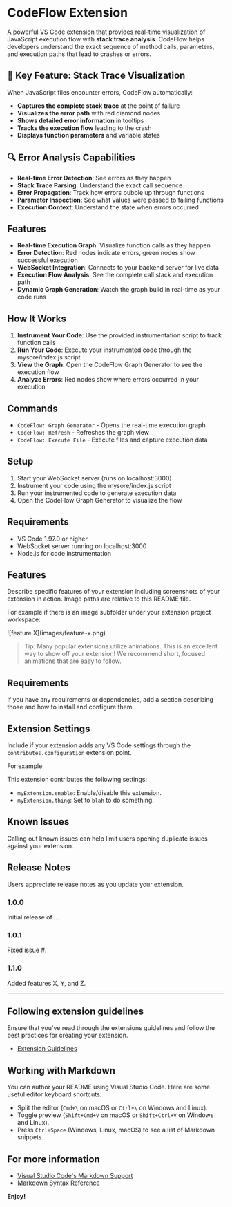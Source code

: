 # CodeFlow Extension

A powerful VS Code extension that provides real-time visualization of JavaScript execution flow with **stack trace analysis**. CodeFlow helps developers understand the exact sequence of method calls, parameters, and execution paths that lead to crashes or errors.

## 🎯 **Key Feature: Stack Trace Visualization**

When JavaScript files encounter errors, CodeFlow automatically:

- **Captures the complete stack trace** at the point of failure
- **Visualizes the error path** with red diamond nodes
- **Shows detailed error information** in tooltips
- **Tracks the execution flow** leading to the crash
- **Displays function parameters** and variable states

## 🔍 **Error Analysis Capabilities**

- **Real-time Error Detection**: See errors as they happen
- **Stack Trace Parsing**: Understand the exact call sequence
- **Error Propagation**: Track how errors bubble up through functions
- **Parameter Inspection**: See what values were passed to failing functions
- **Execution Context**: Understand the state when errors occurred

## Features

- **Real-time Execution Graph**: Visualize function calls as they happen
- **Error Detection**: Red nodes indicate errors, green nodes show successful execution
- **WebSocket Integration**: Connects to your backend server for live data
- **Execution Flow Analysis**: See the complete call stack and execution path
- **Dynamic Graph Generation**: Watch the graph build in real-time as your code runs

## How It Works

1. **Instrument Your Code**: Use the provided instrumentation script to track function calls
2. **Run Your Code**: Execute your instrumented code through the mysore/index.js script
3. **View the Graph**: Open the CodeFlow Graph Generator to see the execution flow
4. **Analyze Errors**: Red nodes show where errors occurred in your execution

## Commands

- `CodeFlow: Graph Generator` - Opens the real-time execution graph
- `CodeFlow: Refresh` - Refreshes the graph view
- `CodeFlow: Execute File` - Execute files and capture execution data

## Setup

1. Start your WebSocket server (runs on localhost:3000)
2. Instrument your code using the mysore/index.js script
3. Run your instrumented code to generate execution data
4. Open the CodeFlow Graph Generator to visualize the flow

## Requirements

- VS Code 1.97.0 or higher
- WebSocket server running on localhost:3000
- Node.js for code instrumentation

## Features

Describe specific features of your extension including screenshots of your extension in action. Image paths are relative to this README file.

For example if there is an image subfolder under your extension project workspace:

\!\[feature X\]\(images/feature-x.png\)

> Tip: Many popular extensions utilize animations. This is an excellent way to show off your extension! We recommend short, focused animations that are easy to follow.

## Requirements

If you have any requirements or dependencies, add a section describing those and how to install and configure them.

## Extension Settings

Include if your extension adds any VS Code settings through the `contributes.configuration` extension point.

For example:

This extension contributes the following settings:

- `myExtension.enable`: Enable/disable this extension.
- `myExtension.thing`: Set to `blah` to do something.

## Known Issues

Calling out known issues can help limit users opening duplicate issues against your extension.

## Release Notes

Users appreciate release notes as you update your extension.

### 1.0.0

Initial release of ...

### 1.0.1

Fixed issue #.

### 1.1.0

Added features X, Y, and Z.

---

## Following extension guidelines

Ensure that you've read through the extensions guidelines and follow the best practices for creating your extension.

- [Extension Guidelines](https://code.visualstudio.com/api/references/extension-guidelines)

## Working with Markdown

You can author your README using Visual Studio Code. Here are some useful editor keyboard shortcuts:

- Split the editor (`Cmd+\` on macOS or `Ctrl+\` on Windows and Linux).
- Toggle preview (`Shift+Cmd+V` on macOS or `Shift+Ctrl+V` on Windows and Linux).
- Press `Ctrl+Space` (Windows, Linux, macOS) to see a list of Markdown snippets.

## For more information

- [Visual Studio Code's Markdown Support](http://code.visualstudio.com/docs/languages/markdown)
- [Markdown Syntax Reference](https://help.github.com/articles/markdown-basics/)

**Enjoy!**
